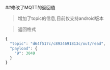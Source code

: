 ##修改了MQTT的返回值

>增加了topic的信息,目前仅支持android版本

>返回格式

```js
{
  "topic": "d64f517c/c8934691813c/out/read",
  "payload": {
    "9": 3049
  }
}
```
